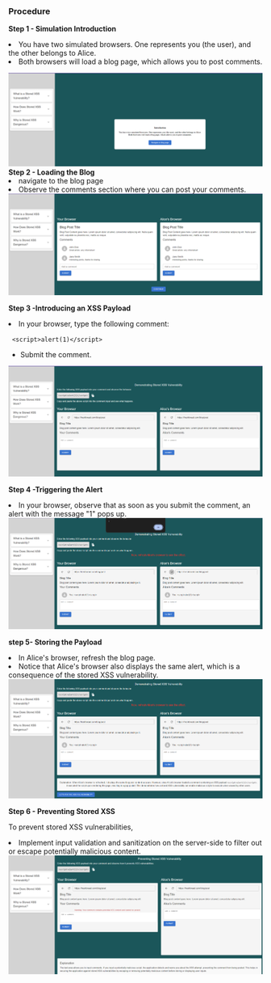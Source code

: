 ### Procedure
<b>Step 1 - Simulation Introduction</b>
  <p> <li> You have two simulated browsers. One represents you (the user), and the other belongs to Alice.</li>
   <li> Both browsers will load a blog page, which allows you to post comments.</li>
</P>
<img src="./images/step1.png" alt="step1 "><br/>
<b>Step 2 - Loading the Blog</b>
<li>navigate to the blog page</li>
<li>Observe the comments section where you can post your comments.</li>
<img src="./images/step2.png" alt="step2 "><br/>

<b>Step 3 -Introducing an XSS Payload</b>
<li>In your browser, type the following comment:
  
     <script>alert(1)</script>

   - Submit the comment.
</li>
<img src="./images/step3.png" alt="step3 "><br/>

<b>Step 4 -Triggering the Alert</b>
<li>In your browser, observe that as soon as you submit the comment, an alert with the message "1" pops up.
</li>
<img src="./images/step4.png" alt="step4 "><br/>

<b>step 5- Storing the Payload</b>
<li> In Alice's browser, refresh the blog page.</li>
   <li> Notice that Alice's browser also displays the same alert, which is a consequence of the stored XSS vulnerability.</li>
<img src="./images/step5.png" alt="step5 "><br/>

<b>Step 6 - Preventing Stored XSS</b>
<p>To prevent stored XSS vulnerabilities, </p>
<li> Implement input validation and sanitization on the server-side to filter out or escape potentially malicious content.</li>
<img src="./images/step6.png" alt="step6 "><br/>





